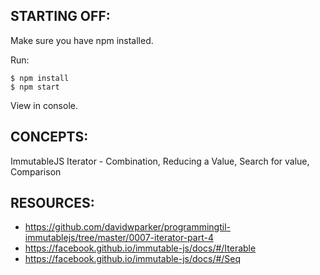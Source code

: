 ## STARTING OFF:

Make sure you have npm installed.

Run:
```
$ npm install
$ npm start
```

View in console.

## CONCEPTS:

ImmutableJS Iterator - Combination, Reducing a Value, Search for value, Comparison

## RESOURCES:

* https://github.com/davidwparker/programmingtil-immutablejs/tree/master/0007-iterator-part-4
* https://facebook.github.io/immutable-js/docs/#/Iterable
* https://facebook.github.io/immutable-js/docs/#/Seq
